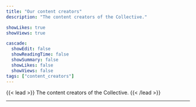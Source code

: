 ```yaml
---
title: "Our content creators"
description: "The content creators of the Collective."

showLikes: true
showViews: true

cascade:
  showEdit: false
  showReadingTime: false
  showSummary: false
  showLikes: false
  showViews: false
tags: ["content_creators"]
---
```


{{< lead >}}
The content creators of the Collective.
{{< /lead >}}

---
